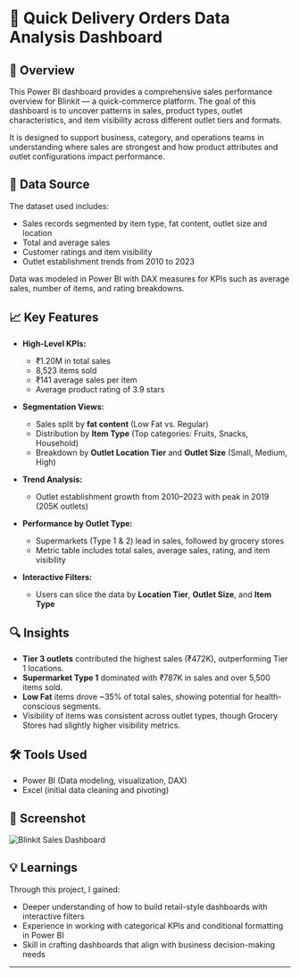 # 🛒 Quick Delivery Orders Data Analysis Dashboard

## 📝 Overview
This Power BI dashboard provides a comprehensive sales performance overview for Blinkit — a quick-commerce platform. The goal of this dashboard is to uncover patterns in sales, product types, outlet characteristics, and item visibility across different outlet tiers and formats.

It is designed to support business, category, and operations teams in understanding where sales are strongest and how product attributes and outlet configurations impact performance.

## 📂 Data Source
The dataset used includes:
- Sales records segmented by item type, fat content, outlet size and location
- Total and average sales
- Customer ratings and item visibility
- Outlet establishment trends from 2010 to 2023

Data was modeled in Power BI with DAX measures for KPIs such as average sales, number of items, and rating breakdowns.

## 📈 Key Features
- **High-Level KPIs:** 
  - ₹1.20M in total sales
  - 8,523 items sold
  - ₹141 average sales per item
  - Average product rating of 3.9 stars

- **Segmentation Views:**
  - Sales split by **fat content** (Low Fat vs. Regular)
  - Distribution by **Item Type** (Top categories: Fruits, Snacks, Household)
  - Breakdown by **Outlet Location Tier** and **Outlet Size** (Small, Medium, High)

- **Trend Analysis:** 
  - Outlet establishment growth from 2010–2023 with peak in 2019 (205K outlets)
  
- **Performance by Outlet Type:** 
  - Supermarkets (Type 1 & 2) lead in sales, followed by grocery stores
  - Metric table includes total sales, average sales, rating, and item visibility

- **Interactive Filters:** 
  - Users can slice the data by **Location Tier**, **Outlet Size**, and **Item Type**

## 🔍 Insights
- **Tier 3 outlets** contributed the highest sales (₹472K), outperforming Tier 1 locations.
- **Supermarket Type 1** dominated with ₹787K in sales and over 5,500 items sold.
- **Low Fat** items drove ~35% of total sales, showing potential for health-conscious segments.
- Visibility of items was consistent across outlet types, though Grocery Stores had slightly higher visibility metrics.

## 🛠️ Tools Used
- Power BI (Data modeling, visualization, DAX)
- Excel (initial data cleaning and pivoting)

## 📸 Screenshot
![Blinkit Sales Dashboard](./blinkit.png)

## 💡 Learnings
Through this project, I gained:
- Deeper understanding of how to build retail-style dashboards with interactive filters
- Experience in working with categorical KPIs and conditional formatting in Power BI
- Skill in crafting dashboards that align with business decision-making needs

---

